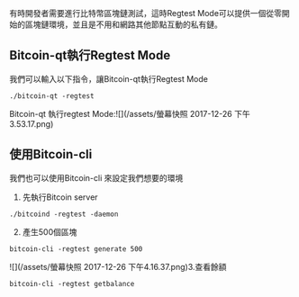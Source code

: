 有時開發者需要進行比特幣區塊鏈測試，這時Regtest Mode可以提供一個從零開始的區塊鏈環境，並且是不用和網路其他節點互動的私有鏈。



## Bitcoin-qt執行Regtest Mode

我們可以輸入以下指令，讓Bitcoin-qt執行Regtest Mode

```
./bitcoin-qt -regtest
```

Bitcoin-qt 執行regtest Mode:![](/assets/螢幕快照 2017-12-26 下午3.53.17.png)



## 使用Bitcoin-cli

我們也可以使用Bitcoin-cli 來設定我們想要的環境

1. 先執行Bitcoin server

```
./bitcoind -regtest -daemon
```

2. 產生500個區塊

```
bitcoin-cli -regtest generate 500
```

![](/assets/螢幕快照 2017-12-26 下午4.16.37.png)3.查看餘額

```
bitcoin-cli -regtest getbalance
```



